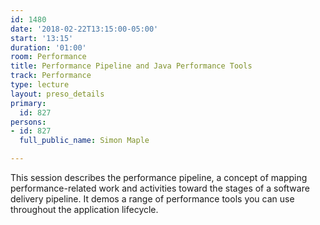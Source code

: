 ```yaml
---
id: 1480
date: '2018-02-22T13:15:00-05:00'
start: '13:15'
duration: '01:00'
room: Performance
title: Performance Pipeline and Java Performance Tools
track: Performance
type: lecture
layout: preso_details
primary:
  id: 827
persons:
- id: 827
  full_public_name: Simon Maple

---
```

This session describes the performance pipeline, a concept of mapping performance-related work and activities toward the stages of a software delivery pipeline. It demos a range of performance tools you can use throughout the application lifecycle.